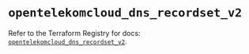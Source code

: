 # `opentelekomcloud_dns_recordset_v2`

Refer to the Terraform Registry for docs: [`opentelekomcloud_dns_recordset_v2`](https://registry.terraform.io/providers/opentelekomcloud/opentelekomcloud/1.35.15/docs/resources/dns_recordset_v2).
